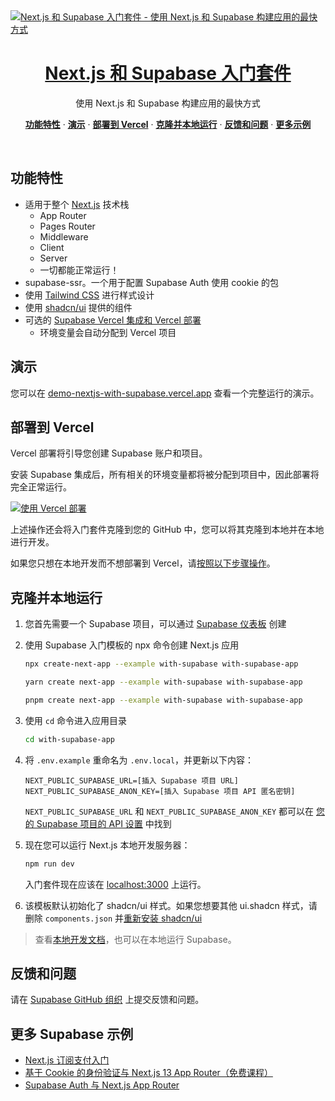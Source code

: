<a href="https://demo-nextjs-with-supabase.vercel.app/">
  <img alt="Next.js 和 Supabase 入门套件 - 使用 Next.js 和 Supabase 构建应用的最快方式" src="https://demo-nextjs-with-supabase.vercel.app/opengraph-image.png">
  <h1 align="center">Next.js 和 Supabase 入门套件</h1>
</a>

<p align="center">
 使用 Next.js 和 Supabase 构建应用的最快方式
</p>

<p align="center">
  <a href="#features"><strong>功能特性</strong></a> ·
  <a href="#demo"><strong>演示</strong></a> ·
  <a href="#deploy-to-vercel"><strong>部署到 Vercel</strong></a> ·
  <a href="#clone-and-run-locally"><strong>克隆并本地运行</strong></a> ·
  <a href="#feedback-and-issues"><strong>反馈和问题</strong></a> ·
  <a href="#more-supabase-examples"><strong>更多示例</strong></a>
</p>
<br/>

## 功能特性

- 适用于整个 [Next.js](https://nextjs.org) 技术栈
  - App Router
  - Pages Router
  - Middleware
  - Client
  - Server
  - 一切都能正常运行！
- supabase-ssr。一个用于配置 Supabase Auth 使用 cookie 的包
- 使用 [Tailwind CSS](https://tailwindcss.com) 进行样式设计
- 使用 [shadcn/ui](https://ui.shadcn.com/) 提供的组件
- 可选的 [Supabase Vercel 集成和 Vercel 部署](#deploy-your-own)
  - 环境变量会自动分配到 Vercel 项目

## 演示

您可以在 [demo-nextjs-with-supabase.vercel.app](https://demo-nextjs-with-supabase.vercel.app/) 查看一个完整运行的演示。

## 部署到 Vercel

Vercel 部署将引导您创建 Supabase 账户和项目。

安装 Supabase 集成后，所有相关的环境变量都将被分配到项目中，因此部署将完全正常运行。

[![使用 Vercel 部署](https://vercel.com/button)](https://vercel.com/new/clone?repository-url=https%3A%2F%2Fgithub.com%2Fh7ml%2Fwith-supabase-app&project-name=nextjs-with-supabase&repository-name=nextjs-with-supabase&demo-title=nextjs-with-supabase&demo-description=This+starter+configures+Supabase+Auth+to+use+cookies%2C+making+the+user%27s+session+available+throughout+the+entire+Next.js+app+-+Client+Components%2C+Server+Components%2C+Route+Handlers%2C+Server+Actions+and+Middleware.&demo-url=https%3A%2F%2Fdemo-nextjs-with-supabase.vercel.app%2F&external-id=https%3A%2F%2Fgithub.com%2Fh7ml%2Fwith-supabase-app&demo-image=https%3A%2F%2Fdemo-nextjs-with-supabase.vercel.app%2Fopengraph-image.png)

上述操作还会将入门套件克隆到您的 GitHub 中，您可以将其克隆到本地并在本地进行开发。

如果您只想在本地开发而不想部署到 Vercel，请[按照以下步骤操作](#clone-and-run-locally)。

## 克隆并本地运行

1. 您首先需要一个 Supabase 项目，可以通过 [Supabase 仪表板](https://database.new) 创建

2. 使用 Supabase 入门模板的 npx 命令创建 Next.js 应用

   ```bash
   npx create-next-app --example with-supabase with-supabase-app
   ```

   ```bash
   yarn create next-app --example with-supabase with-supabase-app
   ```

   ```bash
   pnpm create next-app --example with-supabase with-supabase-app
   ```

3. 使用 `cd` 命令进入应用目录

   ```bash
   cd with-supabase-app
   ```

4. 将 `.env.example` 重命名为 `.env.local`，并更新以下内容：

   ```
   NEXT_PUBLIC_SUPABASE_URL=[插入 Supabase 项目 URL]
   NEXT_PUBLIC_SUPABASE_ANON_KEY=[插入 Supabase 项目 API 匿名密钥]
   ```

   `NEXT_PUBLIC_SUPABASE_URL` 和 `NEXT_PUBLIC_SUPABASE_ANON_KEY` 都可以在 [您的 Supabase 项目的 API 设置](https://app.supabase.com/project/_/settings/api) 中找到

5. 现在您可以运行 Next.js 本地开发服务器：

   ```bash
   npm run dev
   ```

   入门套件现在应该在 [localhost:3000](http://localhost:3000/) 上运行。

6. 该模板默认初始化了 shadcn/ui 样式。如果您想要其他 ui.shadcn 样式，请删除 `components.json` 并[重新安装 shadcn/ui](https://ui.shadcn.com/docs/installation/next)

> 查看[本地开发文档](https://supabase.com/docs/guides/getting-started/local-development)，也可以在本地运行 Supabase。

## 反馈和问题

请在 [Supabase GitHub 组织](https://github.com/supabase/supabase/issues/new/choose) 上提交反馈和问题。

## 更多 Supabase 示例

- [Next.js 订阅支付入门](https://github.com/vercel/nextjs-subscription-payments)
- [基于 Cookie 的身份验证与 Next.js 13 App Router（免费课程）](https://youtube.com/playlist?list=PL5S4mPUpp4OtMhpnp93EFSo42iQ40XjbF)
- [Supabase Auth 与 Next.js App Router](https://github.com/supabase/supabase/tree/master/examples/auth/nextjs)
